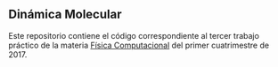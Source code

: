 ## Dinámica Molecular

Este repositorio contiene el código correspondiente al tercer trabajo práctico de la
materia [Física Computacional](http://materias.df.uba.ar/compua2017c1/) del primer
cuatrimestre de 2017.
